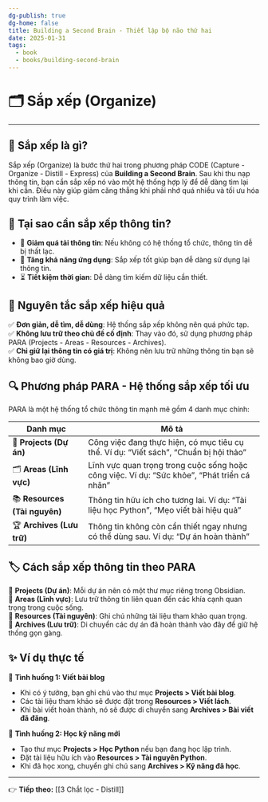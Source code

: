 ```yaml
---
dg-publish: true
dg-home: false
title: Building a Second Brain - Thiết lập bộ não thứ hai
date: 2025-01-31
tags:
  - book
  - books/building-second-brain
---
```

# 🗂️ Sắp xếp (Organize)
---

## 🔹 Sắp xếp là gì?
Sắp xếp (Organize) là bước thứ hai trong phương pháp CODE (Capture - Organize - Distill - Express) của **Building a Second Brain**. Sau khi thu nạp thông tin, bạn cần sắp xếp nó vào một hệ thống hợp lý để dễ dàng tìm lại khi cần. Điều này giúp giảm căng thẳng khi phải nhớ quá nhiều và tối ưu hóa quy trình làm việc.

## 🎯 Tại sao cần sắp xếp thông tin?
- 🧠 **Giảm quá tải thông tin**: Nếu không có hệ thống tổ chức, thông tin dễ bị thất lạc.
- 🚀 **Tăng khả năng ứng dụng**: Sắp xếp tốt giúp bạn dễ dàng sử dụng lại thông tin.
- ⏳ **Tiết kiệm thời gian**: Dễ dàng tìm kiếm dữ liệu cần thiết.

## 📌 Nguyên tắc sắp xếp hiệu quả
✅ **Đơn giản, dễ tìm, dễ dùng**: Hệ thống sắp xếp không nên quá phức tạp.  
✅ **Không lưu trữ theo chủ đề cố định**: Thay vào đó, sử dụng phương pháp PARA (Projects - Areas - Resources - Archives).  
✅ **Chỉ giữ lại thông tin có giá trị**: Không nên lưu trữ những thông tin bạn sẽ không bao giờ dùng.

## 🔍 Phương pháp PARA - Hệ thống sắp xếp tối ưu
PARA là một hệ thống tổ chức thông tin mạnh mẽ gồm 4 danh mục chính:

| Danh mục | Mô tả |
|-----------|---------|
| 📂 **Projects (Dự án)** | Công việc đang thực hiện, có mục tiêu cụ thể. Ví dụ: “Viết sách”, “Chuẩn bị hội thảo” |
| 🗂️ **Areas (Lĩnh vực)** | Lĩnh vực quan trọng trong cuộc sống hoặc công việc. Ví dụ: “Sức khỏe”, “Phát triển cá nhân” |
| 📚 **Resources (Tài nguyên)** | Thông tin hữu ích cho tương lai. Ví dụ: “Tài liệu học Python”, “Mẹo viết bài hiệu quả” |
| 🏆 **Archives (Lưu trữ)** | Thông tin không còn cần thiết ngay nhưng có thể dùng sau. Ví dụ: “Dự án hoàn thành” |

## 🏷️ Cách sắp xếp thông tin theo PARA
📌 **Projects (Dự án)**: Mỗi dự án nên có một thư mục riêng trong Obsidian.  
📌 **Areas (Lĩnh vực)**: Lưu trữ thông tin liên quan đến các khía cạnh quan trọng trong cuộc sống.  
📌 **Resources (Tài nguyên)**: Ghi chú những tài liệu tham khảo quan trọng.  
📌 **Archives (Lưu trữ)**: Di chuyển các dự án đã hoàn thành vào đây để giữ hệ thống gọn gàng.

## ✨ Ví dụ thực tế
📝 **Tình huống 1: Viết bài blog**  
- Khi có ý tưởng, bạn ghi chú vào thư mục **Projects > Viết bài blog**.  
- Các tài liệu tham khảo sẽ được đặt trong **Resources > Viết lách**.  
- Khi bài viết hoàn thành, nó sẽ được di chuyển sang **Archives > Bài viết đã đăng**.

📖 **Tình huống 2: Học kỹ năng mới**  
- Tạo thư mục **Projects > Học Python** nếu bạn đang học lập trình.
- Đặt tài liệu hữu ích vào **Resources > Tài nguyên Python**.
- Khi đã học xong, chuyển ghi chú sang **Archives > Kỹ năng đã học**.

---
👉 **Tiếp theo:** [[3 Chắt lọc - Distill]]
